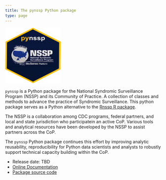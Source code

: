 ```yaml
---
title: The pynssp Python package
type: page
---
```


![](https://raw.githubusercontent.com/CDCgov/pynssp/master/docs/_static/favicon/apple-touch-icon.png)

`pynssp` is a Python package for the National Syndromic Surveillance Program (NSSP) and its Community of Practice. A collection of classes and methods to advance the practice of Syndromic Surveillance. This python package serves as a Python alternative to the [Rnssp R package](https://cdcgov.github.io/Rnssp).

The NSSP is a collaboration among CDC programs, federal partners, and local and state jurisdiction who participatein an active CoP. Various tools and analytical resources have been developed by the NSSP to assist partners across the CoP.

The `pynssp` Python package continues this effort by improving analytic reusability, reproducibility for Python data scientists and analysts to robustly support technical capacity building within the CoP.

* Release date: TBD
* [Online Documentation](https://cdcgov.github.io/pynssp)
* [Package source code](https://github.com/CDCgov/pynssp)
